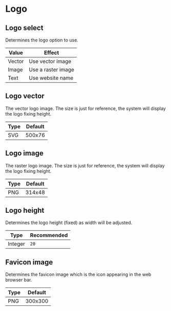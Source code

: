 # Logo

## Logo select

Determines the logo option to use.

| Value  | Effect             |
| ------ | ------------------ |
| Vector | Use vector image   |
| Image  | Use a raster image |
| Text   | Use website name   |

## Logo vector

The vector logo image. The size is just for reference, the system will display the logo fixing height.

| Type | Default |
| ---- | ------- |
| SVG  | 500x76  |

## Logo image

The raster logo image. The size is just for reference, the system will display the logo fixing height.

| Type | Default |
| ---- | ------- |
| PNG  | 314x48  |

## Logo height

Determines the logo height (fixed) as width will be adjusted.

| Type    | Recommended |
| ------- | ----------- |
| Integer | `20`        |

## Favicon image

Determines the favicon image which is the icon appearing in the web browser bar.

| Type | Default |
| ---- | ------- |
| PNG  | 300x300 |
